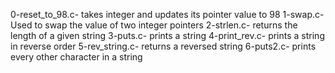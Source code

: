 0-reset_to_98.c- takes integer and updates its pointer value to 98
1-swap.c- Used to swap the value of two integer pointers
2-strlen.c- returns the length of a given string
3-puts.c- prints a string
4-print_rev.c- prints a string in reverse order
5-rev_string.c- returns a reversed string
6-puts2.c- prints every other character in a string
